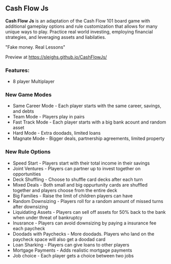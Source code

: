 ## Cash Flow Js

**Cash Flow Js** is an adaptation of the Cash Flow 101 board game with additional gameplay options and rule customization that allows for many unique ways to play. Practice real world investing, employing financial strategies, and leveraging assets and liabilaties.

"Fake money. Real Lessons"

Preview at https://sleighs.github.io/CashFlowJs/

### Features:
* 8 player Multiplayer

### New Game Modes
* Same Career Mode - Each player starts with the same career, savings, and debts
* Team Mode - Players play in pairs
* Fast Track Mode - Each player starts with a big bank acount and random asset
* Hard Mode - Extra doodads, limited loans
* Magnate Mode - Bigger deals, partnership agreements, limited property

### New Rule Options
* Speed Start - Players start with their total income in their savings
* Joint Ventures - Players can partner up to invest together on opportunities
* Deck Shuffling - Choose to shuffle card decks after each turn 
* Mixed Deals - Both small and big oppurtunity cards are shuffled together and players choose from the entire deck
* Big Families - Raise the limit of children players can have
* Random Downsizing - Players roll for a random amount of missed turns after downsizing
* Liquidating Assets - Players can sell off assets for 50% back to the bank when under threat of bankruptcy
* Inusrance - Players can avoid downsizing by paying a insurance fee each paycheck
* Doodads with Paychecks - More doodads. Players who land on the paycheck space will also get a doodad card
* Loan Sharking - Players can give loans to other players
* Mortgage Payments - Adds realistic mortgage payments
* Job choice - Each player gets a choice between two jobs




